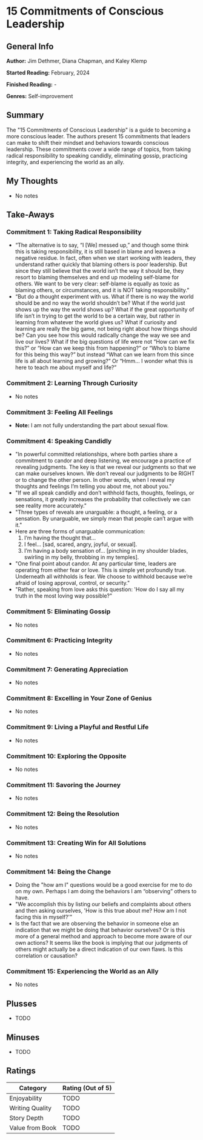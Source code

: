# 15 Commitments of Conscious Leadership

## General Info

**Author:** Jim Dethmer, Diana Chapman, and Kaley Klemp

**Started Reading:** February, 2024

**Finished Reading:** -

**Genres:** Self-improvement

## Summary

The "15 Commitments of Conscious Leadership" is a guide to becoming a more conscious leader. The authors present 15 commitments that leaders can make to shift their mindset and behaviors towards conscious leadership. These commitments cover a wide range of topics, from taking radical responsibility to speaking candidly, eliminating gossip, practicing integrity, and experiencing the world as an ally.

## My Thoughts

- No notes

## Take-Aways

### Commitment 1: Taking Radical Responsibility

- “The alternative is to say, “I [We] messed up,” and though some think this is taking responsibility, it is still based in blame and leaves a negative residue. In fact, often when we start working with leaders, they understand rather quickly that blaming others is poor leadership. But since they still believe that the world isn’t the way it should be, they resort to blaming themselves and end up modeling self-blame for others. We want to be very clear: self-blame is equally as toxic as blaming others, or circumstances, and it is NOT taking responsibility.”
- “But do a thought experiment with us. What if there is no way the world should be and no way the world shouldn’t be? What if the world just shows up the way the world shows up? What if the great opportunity of life isn’t in trying to get the world to be a certain way, but rather in learning from whatever the world gives us? What if curiosity and learning are really the big game, not being right about how things should be? Can you see how this would radically change the way we see and live our lives? What if the big questions of life were not “How can we fix this?” or “How can we keep this from happening?” or “Who’s to blame for this being this way?” but instead “What can we learn from this since life is all about learning and growing?” Or “Hmm… I wonder what this is here to teach me about myself and life?”

### Commitment 2: Learning Through Curiosity

- No notes

### Commitment 3: Feeling All Feelings

- **Note:** I am not fully understanding the part about sexual flow.

### Commitment 4: Speaking Candidly

- "In powerful committed relationships, where both parties share a commitment to candor and deep listening, we encourage a practice of revealing judgments. The key is that we reveal our judgments so that we can make ourselves known. We don’t reveal our judgments to be RIGHT or to change the other person. In other words, when I reveal my thoughts and feelings I’m telling you about me, not about you."
- "If we all speak candidly and don’t withhold facts, thoughts, feelings, or sensations, it greatly increases the probability that collectively we can see reality more accurately."
- "Three types of reveals are unarguable: a thought, a feeling, or a sensation. By unarguable, we simply mean that people can’t argue with it."
- Here are three forms of unarguable communication:
  1. I’m having the thought that…
  2. I feel… [sad, scared, angry, joyful, or sexual].
  3. I’m having a body sensation of… [pinching in my shoulder blades, swirling in my belly, throbbing in my temples].
- "One final point about candor. At any particular time, leaders are operating from either fear or love. This is simple yet profoundly true. Underneath all withholds is fear. We choose to withhold because we’re afraid of losing approval, control, or security."
- "Rather, speaking from love asks this question: 'How do I say all my truth in the most loving way possible?"

### Commitment 5: Eliminating Gossip

- No notes

### Commitment 6: Practicing Integrity

- No notes

### Commitment 7: Generating Appreciation

- No notes

### Commitment 8: Excelling in Your Zone of Genius

- No notes

### Commitment 9: Living a Playful and Restful Life

- No notes

### Commitment 10: Exploring the Opposite

- No notes

### Commitment 11: Savoring the Journey

- No notes

### Commitment 12: Being the Resolution

- No notes

### Commitment 13: Creating Win for All Solutions

- No notes

### Commitment 14: Being the Change

- Doing the "how am I" questions would be a good exercise for me to do on my own. Perhaps I am doing the behaviors I am “observing” others to have.
- "We accomplish this by listing our beliefs and complaints about others and then asking ourselves, 'How is this true about me? How am I not facing this in myself?'"
- Is the fact that we are observing the behavior in someone else an indication that we might be doing that behavior ourselves? Or is this more of a general method and approach to become more aware of our own actions? It seems like the book is implying that our judgments of others might actually be a direct indication of our own flaws. Is this correlation or causation?

### Commitment 15: Experiencing the World as an Ally

- No notes

## Plusses

- TODO

## Minuses

- TODO

## Ratings

| Category        | Rating (Out of 5) |
| --------------- | ----------------- |
| Enjoyability    | TODO              |
| Writing Quality | TODO              |
| Story Depth     | TODO              |
| Value from Book | TODO              |
